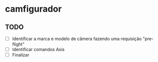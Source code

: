 # camfigurador

## TODO

- [ ] Identificar a marca e modelo de câmera fazendo uma requisição "pre-flight"
- [ ] Identificar comandos Axis
- [ ] Finalizar